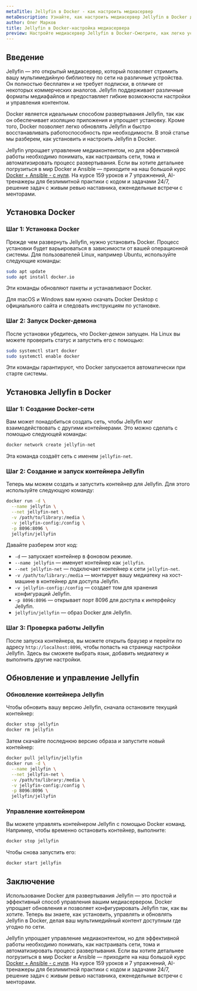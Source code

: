 ```yaml
---
metaTitle: Jellyfin в Docker - как настроить медиасервер
metaDescription: Узнайте, как настроить медиасервер Jellyfin в Docker для простого и эффективного управления медиаконтентом
author: Олег Марков
title: Jellyfin в Docker-настройка медиасервера
preview: Настройте медиасервер Jellyfin в Docker-Смотрите, как легко установить и использовать Jellyfin для управления вашим медиаконтентом. Подробности установки и настройки
---
```


## Введение

Jellyfin — это открытый медиасервер, который позволяет стримить вашу мультимедийную библиотеку по сети на различные устройства. Он полностью бесплатен и не требует подписки, в отличие от некоторых коммерческих аналогов. Jellyfin поддерживает различные форматы медиафайлов и предоставляет гибкие возможности настройки и управления контентом.

Docker является идеальным способом развертывания Jellyfin, так как он обеспечивает изоляцию приложения и упрощает установку. Кроме того, Docker позволяет легко обновлять Jellyfin и быстро восстанавливать работоспособность при необходимости. В этой статье мы разберем, как установить и настроить Jellyfin в Docker.

Jellyfin упрощает управление медиаконтентом, но для эффективной работы необходимо понимать, как настраивать сети, тома и автоматизировать процесс развертывания. Если вы хотите детальнее погрузиться в мир Docker и Ansible — приходите на наш большой курс [Docker + Ansible - с нуля](https://purpleschool.ru/course/docker?utm_source=knowledgebase&utm_medium=text&utm_campaign=Jellyfin_v_Docker-nastroyka_mediaservera). На курсе 159 уроков и 7 упражнений, AI-тренажеры для безлимитной практики с кодом и задачами 24/7, решение задач с живым ревью наставника, еженедельные встречи с менторами.

## Установка Docker

### Шаг 1: Установка Docker

Прежде чем развернуть Jellyfin, нужно установить Docker. Процесс установки будет варьироваться в зависимости от вашей операционной системы. Для пользователей Linux, например Ubuntu, используйте следующие команды:

```bash
sudo apt update
sudo apt install docker.io
```

Эти команды обновляют пакеты и устанавливают Docker.

Для macOS и Windows вам нужно скачать Docker Desktop с официального сайта и следовать инструкциям по установке.

### Шаг 2: Запуск Docker-демона

После установки убедитесь, что Docker-демон запущен. На Linux вы можете проверить статус и запустить его с помощью:

```bash
sudo systemctl start docker
sudo systemctl enable docker
```

Эти команды гарантируют, что Docker запускается автоматически при старте системы.

## Установка Jellyfin в Docker

### Шаг 1: Создание Docker-сети

Вам может понадобиться создать сеть, чтобы Jellyfin мог взаимодействовать с другими контейнерами. Это можно сделать с помощью следующей команды:

```bash
docker network create jellyfin-net
```

Эта команда создаёт сеть с именем `jellyfin-net`.

### Шаг 2: Создание и запуск контейнера Jellyfin

Теперь мы можем создать и запустить контейнер для Jellyfin. Для этого используйте следующую команду:

```bash
docker run -d \
  --name jellyfin \
  --net jellyfin-net \
  -v /path/to/library:/media \
  -v jellyfin-config:/config \
  -p 8096:8096 \
  jellyfin/jellyfin
```

Давайте разберем этот код:

- `-d` — запускает контейнер в фоновом режиме.
- `--name jellyfin` — именует контейнер как `jellyfin`.
- `--net jellyfin-net` — подключает контейнер к сети `jellyfin-net`.
- `-v /path/to/library:/media` — монтирует вашу медиатеку на хост-машине в контейнер для доступа Jellyfin.
- `-v jellyfin-config:/config` — создает том для хранения конфигураций Jellyfin.
- `-p 8096:8096` — открывает порт 8096 для доступа к интерфейсу Jellyfin.
- `jellyfin/jellyfin` — образ Docker для Jellyfin.

### Шаг 3: Проверка работы Jellyfin

После запуска контейнера, вы можете открыть браузер и перейти по адресу `http://localhost:8096`, чтобы попасть на страницу настройки Jellyfin. Здесь вы сможете выбрать язык, добавить медиатеку и выполнить другие настройки.

## Обновление и управление Jellyfin

### Обновление контейнера Jellyfin

Чтобы обновить вашу версию Jellyfin, сначала остановите текущий контейнер:

```bash
docker stop jellyfin
docker rm jellyfin
```

Затем скачайте последнюю версию образа и запустите новый контейнер:

```bash
docker pull jellyfin/jellyfin
docker run -d \
  --name jellyfin \
  --net jellyfin-net \
  -v /path/to/library:/media \
  -v jellyfin-config:/config \
  -p 8096:8096 \
  jellyfin/jellyfin
```

### Управление контейнером

Вы можете управлять контейнером Jellyfin с помощью Docker команд. Например, чтобы временно остановить контейнер, выполните:

```bash
docker stop jellyfin
```

Чтобы снова запустить его:

```bash
docker start jellyfin
```

## Заключение

Использование Docker для развертывания Jellyfin — это простой и эффективный способ управления вашим медиасервером. Docker упрощает обновления и позволяет конфигурировать Jellyfin так, как вы хотите. Теперь вы знаете, как установить, управлять и обновлять Jellyfin в Docker, делая ваш мультимедийный контент доступным где угодно по сети.

Jellyfin упрощает управление медиаконтентом, но для эффективной работы необходимо понимать, как настраивать сети, тома и автоматизировать процесс развертывания. Если вы хотите детальнее погрузиться в мир Docker и Ansible — приходите на наш большой курс [Docker + Ansible - с нуля](https://purpleschool.ru/course/docker?utm_source=knowledgebase&utm_medium=text&utm_campaign=Jellyfin_v_Docker-nastroyka_mediaservera). На курсе 159 уроков и 7 упражнений, AI-тренажеры для безлимитной практики с кодом и задачами 24/7, решение задач с живым ревью наставника, еженедельные встречи с менторами.
